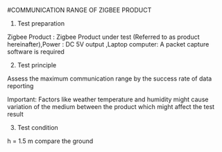 #COMMUNICATION RANGE OF ZIGBEE PRODUCT

1. Test preparation


Zigbee Product : Zigbee Product under test (Referred to as product hereinafter),Power : DC 5V output ,Laptop computer: A packet capture software is required                         

2. Test principle

Assess the maximum communication range by the success rate of data reporting

Important: Factors like weather temperature and humidity might cause variation of the medium between the product which might affect the test result					
					
3. Test condition

h = 1.5 m compare the ground
